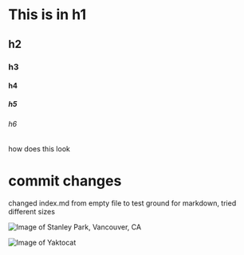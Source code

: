 # This is in h1 
## h2
### h3
#### h4
##### h5
###### h6
how does this look


# commit changes
changed index.md from empty file to test ground for markdown, tried different sizes

![Image of Stanley Park, Vancouver, CA](https://www.moon.com/wp-content/uploads/2019/01/Vancouver_StanleyParkSeawall_jamesvancouver-iStock-520298306.jpg)

![Image of Yaktocat](https://octodex.github.com/images/yaktocat.png)
